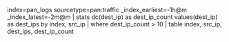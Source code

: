 ﻿index=pan_logs sourcetype=pan:traffic _index_earliest=-1h@m _index_latest=-2m@m
| stats dc(dest_ip) as dest_ip_count values(dest_ip) as dest_ips by index, src_ip
| where dest_ip_count > 10
| table index, src_ip, dest_ips, dest_ip_count